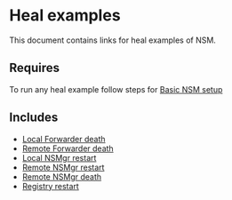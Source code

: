 # Heal examples

This document contains links for heal examples of NSM.

## Requires

To run any heal example follow steps for [Basic NSM setup](../basic)

## Includes

- [Local Forwarder death](local-forwarder-death)
- [Remote Forwarder death](remote-forwarder-death)
- [Local NSMgr restart](./local-nsmgr-restart)
- [Remote NSMgr restart](./remote-nsmgr-restart)
- [Remote NSMgr death](./remote-nsmgr-death)
- [Registry restart](./registry-restart)